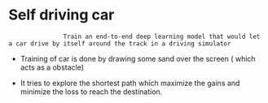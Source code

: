 # Self driving car

                   Train an end-to-end deep learning model that would let a car drive by itself around the track in a driving simulator

<ul>
  <li> <p style="text-style" : "bold";>Training of car is done by drawing some sand over the screen ( which acts as a obstacle) </p></li>
  <li>It tries to explore the shortest path which maximize the gains and minimize the loss to reach the destination.</li>
</ul>


